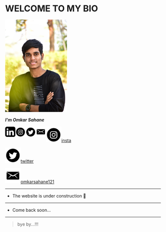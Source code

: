 
# WELCOME TO MY BIO
<img width="200" alt="portfolio_view" src="https://github.com/omkar-s2/OmkarSahane-/blob/main/DSC_0021-01.jpeg">
  
 ___I'm Omkar Sahane___

 
[<img align="left" alt="omkarsahane" width="33px" src="likedin.png" />][linkedin]
[<img align="left" alt="omkarsahane" width="33px" src="download.png" />][instagram]
[<img align="left" alt="omkarsahane" width="33px" src="twt.png" />][twt]
[<img align="left" alt="omkarsahane" width="33px" src="mail.png" />][mail]

[linkedin]: https://www.linkedin.com/in/omkar-sahane-7452691b2
[instagram]: https://instagram.com/omkar_sahane_?igshid=z91jvrcb9vwy
[twt]: https://twitter.com/Omkarsahane5?s=09
[mail]: mailto:omkarsahane121@gmail.com?subject=[GitHub]%20Source%20Han%20Sans


<img width="50" hight="50" src="https://github.com/omkar-s2/OmkarSahane-/blob/main/download.png">[insta](https://instagram.com/omkar_sahane_?igshid=z91jvrcb9vwy "CLICK")

<img width="50" hight="50" src="https://github.com/omkar-s2/OmkarSahane-/blob/main/twt.png">[twitter](https://twitter.com/Omkarsahane5?s=09 "CLICK")<br>

<img width="50" hight="50" src="https://github.com/omkar-s2/OmkarSahane-/blob/main/mail.png">[omkarsahane121](mailto:omkarsahane121@gmail.com?subject=[GitHub]%20Source%20Han%20Sans)

-- --
* The website is under construction 🚧
-- --
* Come back soon...
-- --
> bye by...!!!



